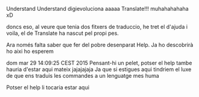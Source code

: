 Understand
Understand digievoluciona aaaaa Translate!!!
muhahahahaha xD


doncs eso, al veure que tenia dos fitxers de traduccio, he tret el d'ajuda i voila, el de Translate ha nascut pel propi pes.

Ara només falta saber que fer del pobre desenparat Help. Ja ho descobrirà ho aixi ho esperem




dom mar 29 14:09:25 CEST 2015
Pensant-hi un pelet, potser el help tambe hauria d'estar aqui mateix jajajajaja
Ja que si estigues aqui tindriem el luxe de que ens traduis les commandes a un lenguatge mes huma

Potser el help li tocaria estar aqui

